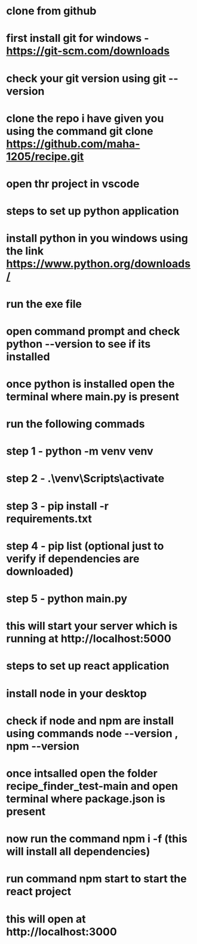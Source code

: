 # clone from github

# first install git for windows -https://git-scm.com/downloads
# check your git version using git --version 
# clone the repo i have given you using the command git clone https://github.com/maha-1205/recipe.git
# open thr project in vscode

# steps to set up python application
# install python in you windows using the link https://www.python.org/downloads/
# run the exe file
# open command prompt and check python --version to see if its installed
# once python is installed open the terminal where main.py is present
# run the following commads
# step 1 - python -m venv venv
# step 2 - .\venv\Scripts\activate
# step 3 - pip install -r requirements.txt
# step 4 - pip list (optional just to verify if dependencies are downloaded)
# step 5 - python main.py
# this will start your server which is running at http://localhost:5000


# steps to set up react application
# install node in your desktop 
# check if node and npm are install using commands  node --version , npm --version
# once intsalled open the folder recipe_finder_test-main and open terminal where package.json is present
# now run the command npm i -f (this will install all dependencies)
# run command npm start to start the react project
# this will open at http://localhost:3000



